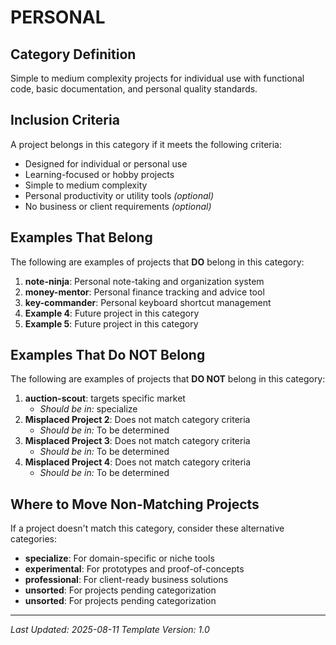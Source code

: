 # PERSONAL

## Category Definition

Simple to medium complexity projects for individual use with functional code, basic documentation, and personal quality standards.

## Inclusion Criteria

A project belongs in this category if it meets the following criteria:

- Designed for individual or personal use
- Learning-focused or hobby projects
- Simple to medium complexity
- Personal productivity or utility tools *(optional)*
- No business or client requirements *(optional)*

## Examples That Belong

The following are examples of projects that **DO** belong in this category:

1. **note-ninja**: Personal note-taking and organization system
2. **money-mentor**: Personal finance tracking and advice tool
3. **key-commander**: Personal keyboard shortcut management
4. **Example 4**: Future project in this category
5. **Example 5**: Future project in this category

## Examples That Do NOT Belong

The following are examples of projects that **DO NOT** belong in this category:

1. **auction-scout**: targets specific market
   - *Should be in:* specialize
2. **Misplaced Project 2**: Does not match category criteria
   - *Should be in:* To be determined
3. **Misplaced Project 3**: Does not match category criteria
   - *Should be in:* To be determined
4. **Misplaced Project 4**: Does not match category criteria
   - *Should be in:* To be determined

## Where to Move Non-Matching Projects

If a project doesn't match this category, consider these alternative categories:

- **specialize**: For domain-specific or niche tools
- **experimental**: For prototypes and proof-of-concepts
- **professional**: For client-ready business solutions
- **unsorted**: For projects pending categorization
- **unsorted**: For projects pending categorization

---

*Last Updated: 2025-08-11*
*Template Version: 1.0*
